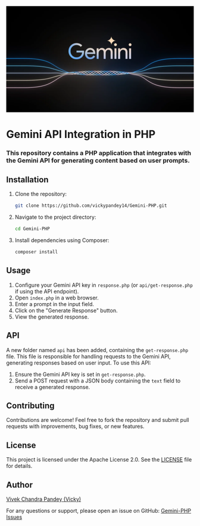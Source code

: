 <img src="https://raw.githubusercontent.com/vickypandey14/Gemini-PHP/main/public/images/final_keyword_header.width-1200.png">

# Gemini API Integration in PHP

### This repository contains a PHP application that integrates with the Gemini API for generating content based on user prompts.

## Installation

1. Clone the repository:

   ```bash
   git clone https://github.com/vickypandey14/Gemini-PHP.git
   ```
   
3. Navigate to the project directory:
   ```bash
   cd Gemini-PHP
   ```
4. Install dependencies using Composer:
   ```bash
   composer install
   ```

## Usage
1. Configure your Gemini API key in `response.php` (or `api/get-response.php` if using the API endpoint).
2. Open `index.php` in a web browser.
3. Enter a prompt in the input field.
4. Click on the "Generate Response" button.
5. View the generated response.

## API
A new folder named `api` has been added, containing the `get-response.php` file. This file is responsible for handling requests to the Gemini API, generating responses based on user input. To use this API:

1. Ensure the Gemini API key is set in `get-response.php`.
2. Send a POST request with a JSON body containing the `text` field to receive a generated response.

## Contributing
Contributions are welcome! Feel free to fork the repository and submit pull requests with improvements, bug fixes, or new features.

## License
This project is licensed under the Apache License 2.0. See the [LICENSE](LICENSE) file for details.

## Author
[Vivek Chandra Pandey (Vicky)](https://github.com/vickypandey14)

For any questions or support, please open an issue on GitHub: [Gemini-PHP Issues](https://github.com/vickypandey14/Gemini-PHP/issues)

